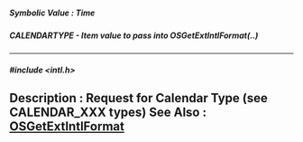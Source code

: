 ##### Symbolic Value : Time
##### CALENDARTYPE - Item value to pass into OSGetExtIntlFormat(..)
---
##### #include <intl.h>
**Description :**
Request for Calendar Type (see CALENDAR_XXX types)
**See Also :**
[OSGetExtIntlFormat](D:/md_files/OSGetExtIntlFormat.md)
---
